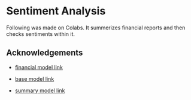 
# Sentiment Analysis

Following was made on Colabs. It summerizes financial reports and then checks sentiments within it.


## Acknowledgements

- [financial model link](https://huggingface.co/mrm8488/distilroberta-finetuned-financial-news-sentiment-analysis)

- [base model link](https://huggingface.co/nlptown/bert-base-multilingual-uncased-sentiment)

- [summary model link](https://huggingface.co/pszemraj/led-large-book-summary?text=I+felt+really+good+today)
